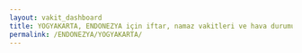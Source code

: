 ```yaml
---
layout: vakit_dashboard
title: YOGYAKARTA, ENDONEZYA için iftar, namaz vakitleri ve hava durumu - ilçe/eyalet seç
permalink: /ENDONEZYA/YOGYAKARTA/
---
```


<script type="text/javascript">
  var GLOBAL_COUNTRY = 'ENDONEZYA';
  var GLOBAL_CITY = 'YOGYAKARTA';
  var GLOBAL_STATE = '';
  var lat = 72;
  var lon = 21;
</script>
